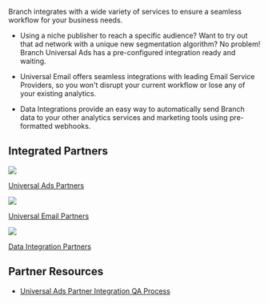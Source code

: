 Branch integrates with a wide variety of services to ensure a seamless workflow for your business needs.

  - Using a niche publisher to reach a specific audience? Want to try out that ad network with a unique new segmentation algorithm? No problem! Branch Universal Ads has a pre-configured integration ready and waiting.

  - Universal Email offers seamless integrations with leading Email Service Providers, so you won't disrupt your current workflow or lose any of your existing analytics.

  - Data Integrations provide an easy way to automatically send Branch data to your other analytics services and marketing tools using pre-formatted webhooks.

## Integrated Partners
<div class="nav-wrap flex-wrap">
  <a href="/pages/deep-linked-ads/ad-networks-list/">
    <img src="../../../_assets/img/pages/channels/paid-ads.png" />
    <p>Universal Ads Partners</p>
  </a>
  <a href="/pages/emails/email-partners-list/">
    <img src="../../../_assets/img/pages/channels/email.png" />
    <p>Universal Email Partners</p>
  </a>
  <a href="/pages/integrations/data-integrations-list/">
    <img src="../../../_assets/img/pages/main-page/feeds-dot.png" />
    <p>Data Integration Partners</p>
  </a>
</div>

## Partner Resources

- [Universal Ads Partner Integration QA Process](/pages/deep-linked-ads/universal-ads-partner-integration-qa-process)
